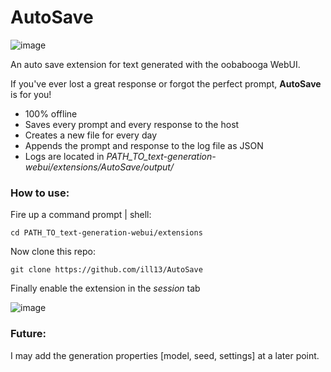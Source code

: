 # AutoSave
![image](https://github.com/ill13/SpeakLocal/assets/10509740/1adac786-93ce-4b76-b8fa-0c36ad3f2e56)

An auto save extension for text generated with the oobabooga WebUI.

If you've ever lost a great response or forgot the perfect prompt, **AutoSave** is for you!

- 100% offline
- Saves every prompt and every response to the host
- Creates a new file for every day
- Appends the prompt and response to the log file as JSON
- Logs are located in *PATH_TO_text-generation-webui/extensions/AutoSave/output/*

### How to use:

Fire up a command prompt | shell:

```cd PATH_TO_text-generation-webui/extensions```

Now clone this repo:

```git clone https://github.com/ill13/AutoSave```

Finally enable the extension in the *session* tab

![image](https://github.com/ill13/SpeakLocal/assets/10509740/f7f2844d-537d-426a-8110-0ce674e05d11)

### Future:

I may add the generation properties [model, seed, settings] at a later point. 
